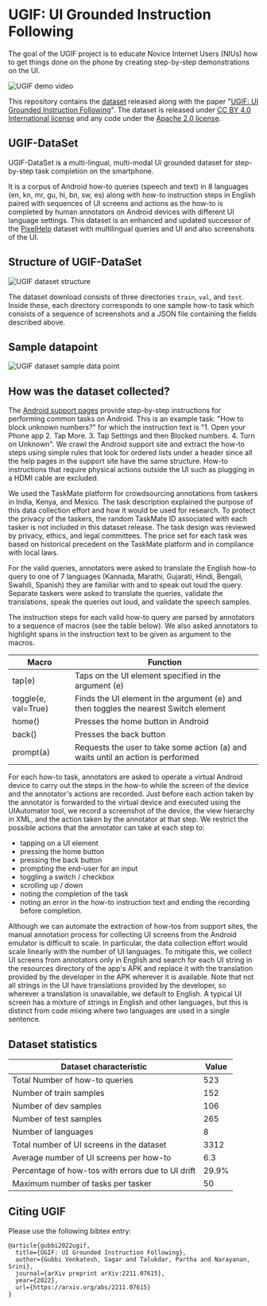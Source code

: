# UGIF: UI Grounded Instruction Following

The goal of the UGIF project is to educate Novice Internet Users (NIUs) how to
get things done on the phone by creating step-by-step demonstrations on the UI.

![UGIF demo video](https://storage.googleapis.com/gresearch/ugif/ugif-demo.gif)

This repository contains the
[dataset](https://storage.googleapis.com/gresearch/ugif/ugif-dataset.tar.gz)
released along with the paper
"[UGIF: UI Grounded Instruction Following](https://arxiv.org/abs/2211.07615)".
The dataset is released under
[CC BY 4.0 International license](https://github.com/google-research/google-research#google-research)
and any code under the
[Apache 2.0 license](https://github.com/google-research/google-research/blob/master/LICENSE).

## UGIF-DataSet

UGIF-DataSet is a multi-lingual, multi-modal UI grounded dataset for
step-by-step task completion on the smartphone.

It is a corpus of Android how-to queries (speech and text) in 8 languages
(en, kn, mr, gu, hi, bn, sw, es) along with how-to instruction steps in English paired with sequences of UI screens and actions as the how-to is completed by
human annotators on Android devices with different UI language settings. This dataset is an enhanced and updated successor of the
[PixelHelp](https://github.com/google-research/google-research/tree/master/seq2act)
dataset with multilingual queries and UI and also screenshots of the UI.

## Structure of UGIF-DataSet

![UGIF dataset structure](https://storage.googleapis.com/gresearch/ugif/ugif-dataset-vis.png)

The dataset download consists of three directories `train`, `val`, and   `test`.
Inside these, each directory corresponds to one sample how-to task which
consists of a sequence of screenshots and a JSON file containing the fields
described above.

## Sample datapoint

![UGIF dataset sample data point](https://storage.googleapis.com/gresearch/ugif/ugif-dataset-sample.png)

## How was the dataset collected?

The [Android support pages](https://support.google.com/) provide step-by-step
instructions for performing common tasks on Android. This is an example task:
"How to block unknown numbers?" for which the instruction text is "1. Open your
Phone app 2. Tap More. 3. Tap Settings and then Blocked numbers. 4. Turn on
Unknown". We crawl the Android support site and extract the how-to steps using
simple rules that look for ordered lists under a header since all the help pages
in the support site have the same structure. How-to instructions that require
physical actions outside the UI such as plugging in a HDMI cable are excluded.

We used the TaskMate platform for crowdsourcing annotations from taskers in
India, Kenya, and Mexico. The task description explained the purpose of this
data collection effort and how it would be used for research. To protect the
privacy of the taskers, the random TaskMate ID associated with each tasker is
not included in this dataset release. The task design was reviewed by
privacy, ethics, and legal committees. The price set for each task was based on
historical precedent on the TaskMate platform and in compliance with local laws.

For the valid queries, annotators were asked to translate the English how-to
query to one of 7 languages (Kannada, Marathi, Gujarati, Hindi, Bengali,
Swahili, Spanish) they are familiar with and to speak out loud the query.
Separate taskers were asked to translate the queries, validate the translations, speak the queries out loud, and validate the speech samples.

The instruction steps for each valid how-to query are parsed by annotators to a
sequence of macros (see the table below). We also asked annotators to highlight
spans in the instruction text to be given as argument to the macros.

| Macro               | Function                                             |
| ------------------- | ---------------------------------------------------- |
| tap(e)              | Taps on the UI element specified in the argument (e) |
| toggle(e, val=True) | Finds the UI element in the argument (e) and then toggles the nearest Switch element |
| home()              | Presses the home button in Android |
| back()              | Presses the back button |
| prompt(a)           | Requests the user to take some action (a) and waits until an action is performed |

For each how-to task, annotators are asked to operate a virtual Android device to carry out the steps in the how-to while the screen of the device and the annotator's actions are recorded. Just before each action taken by the annotator is forwarded to the virtual device and executed using the UIAutomator tool, we record a screenshot of the device, the view hierarchy in XML, and the action taken by the annotator at that step. We restrict the possible actions that the annotator can take at each step to:

- tapping on a UI element
- pressing the home button
- pressing the back button
- prompting the end-user for an input
- toggling a switch / checkbox
- scrolling up / down
- noting the completion of the task
- noting an error in the how-to instruction text and ending the recording before completion.

Although we can automate the extraction of how-tos from support sites, the manual annotation process for collecting UI screens from the Android emulator is difficult to scale. In particular, the data collection effort would scale linearly with the number of UI languages. To mitigate this, we collect UI screens from annotators only in English and search for each UI string in the resources directory of the app's APK and replace it with the translation provided by the developer in the APK wherever it is available. Note that not all strings in the UI have translations provided by the developer, so wherever a translation is unavailable, we default to English. A typical UI screen has a mixture of strings in English and other languages, but this is distinct from code mixing where two languages are used in a single sentence.

## Dataset statistics

| Dataset characteristic                                         | Value      |
| -------------------------------------------------------------- | ---------- |
| Total Number of how-to queries                                 | 523        |
| Number of train samples                                        | 152        |
| Number of dev samples                                          | 106        |
| Number of test samples                                         | 265        |
| Number of languages                                            | 8          |
| Total number of UI screens in the dataset                      | 3312       |
| Average number of UI screens per how-to                        | 6.3        |
| Percentage of how-tos with errors due to UI drift              | 29.9%      |
| Maximum number of tasks per tasker                             | 50         |

## Citing UGIF
Please use the following bibtex entry:

```
@article{gubbi2022ugif,
  title={UGIF: UI Grounded Instruction Following},
  author={Gubbi Venkatesh, Sagar and Talukdar, Partha and Narayanan, Srini},
  journal={arXiv preprint arXiv:2211.07615},
  year={2022},
  url={https://arxiv.org/abs/2211.07615}
}
```